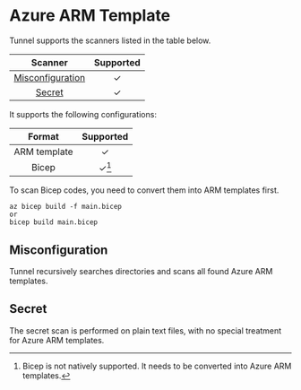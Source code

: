 # Azure ARM Template

Tunnel supports the scanners listed in the table below.

|      Scanner       | Supported |
| :----------------: | :-------: |
| [Misconfiguration] |     ✓     |
|      [Secret]      |     ✓     |

It supports the following configurations:

|    Format    | Supported |
| :----------: | :-------: |
| ARM template |     ✓     |
|    Bicep     |   ✓[^1]   |

To scan Bicep codes, you need to convert them into ARM templates first.

```
az bicep build -f main.bicep
or
bicep build main.bicep
```

## Misconfiguration

Tunnel recursively searches directories and scans all found Azure ARM templates.

## Secret

The secret scan is performed on plain text files, with no special treatment for Azure ARM templates.

[Misconfiguration]: ../../scanner/misconfiguration/index.md
[Secret]: ../../scanner/secret.md

[^1]: Bicep is not natively supported. It needs to be converted into Azure ARM templates.
